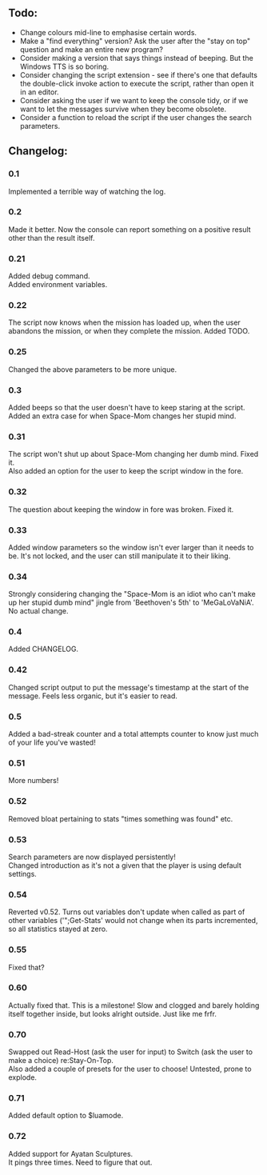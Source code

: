 ## Todo:
* Change colours mid-line to emphasise certain words.  
* Make a "find everything" version? Ask the user after the "stay on top" question and make an entire new program?  
* Consider making a version that says things instead of beeping. But the Windows TTS is so boring.  
* Consider changing the script extension - see if there's one that defaults the double-click invoke action to execute the script, rather than open it in an editor.  
* Consider asking the user if we want to keep the console tidy, or if we want to let the messages survive when they become obsolete.  
* Consider a function to reload the script if the user changes the search parameters.  

## Changelog:
### 0.1  
  Implemented a terrible way of watching the log.  
### 0.2  
  Made it better. Now the console can report something on a positive result other than the result itself.  
### 0.21  
  Added debug command.  
  Added environment variables.  
### 0.22  
  The script now knows when the mission has loaded up, when the user abandons the mission, or when they complete the mission. Added TODO.  
### 0.25  
  Changed the above parameters to be more unique.  
### 0.3  
  Added beeps so that the user doesn't have to keep staring at the script.  
  Added an extra case for when Space-Mom changes her stupid mind.  
### 0.31  
  The script won't shut up about Space-Mom changing her dumb mind. Fixed it.  
  Also added an option for the user to keep the script window in the fore.  
### 0.32  
  The question about keeping the window in fore was broken. Fixed it.  
### 0.33  
  Added window parameters so the window isn't ever larger than it needs to be. It's not locked, and the user can still manipulate it to their liking.  
### 0.34  
  Strongly considering changing the "Space-Mom is an idiot who can't make up her stupid dumb mind" jingle from 'Beethoven's 5th' to 'MeGaLoVaNiA'.  
  No actual change.  
### 0.4  
  Added CHANGELOG.  
### 0.42  
  Changed script output to put the message's timestamp at the start of the message. Feels less organic, but it's easier to read.  
### 0.5  
  Added a bad-streak counter and a total attempts counter to know just much of your life you've wasted!  
### 0.51  
  More numbers!  
### 0.52  
  Removed bloat pertaining to stats "times something was found" etc.  
### 0.53  
  Search parameters are now displayed persistently!  
  Changed introduction as it's not a given that the player is using default settings.  
### 0.54  
  Reverted v0.52. Turns out variables don't update when called as part of other variables ('";Get-Stats' would not change when its parts incremented, so all statistics stayed at zero.  
### 0.55  
  Fixed that?  
### 0.60  
  Actually fixed that. This is a milestone! Slow and clogged and barely holding itself together inside, but looks alright outside. Just like me frfr.  
### 0.70  
  Swapped out Read-Host (ask the user for input) to Switch (ask the user to make a choice) re:Stay-On-Top.  
  Also added a couple of presets for the user to choose! Untested, prone to explode.  
### 0.71  
  Added default option to $luamode.  
### 0.72  
  Added support for Ayatan Sculptures.  
    It pings three times. Need to figure that out.  
